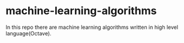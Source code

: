 # machine-learning-algorithms
In this repo there are machine learning algorithms written in high level language(Octave). 

